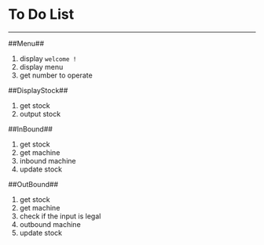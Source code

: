 # To Do List #
----
##Menu##
1. display `welcome !`
2. display menu
3. get number to operate

##DisplayStock##
1. get stock
2. output stock

##InBound##
1. get stock
2. get machine
3. inbound machine
4. update stock

##OutBound##
1. get stock
2. get machine
3. check if the input is legal
4. outbound machine
5. update stock
